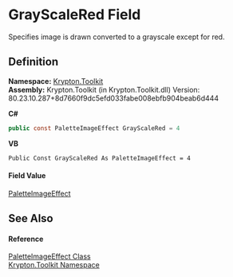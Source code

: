 # GrayScaleRed Field


Specifies image is drawn converted to a grayscale except for red.



## Definition
**Namespace:** <a href="79d2eac2-21f4-54ff-7552-b20c33c30600.md">Krypton.Toolkit</a>  
**Assembly:** Krypton.Toolkit (in Krypton.Toolkit.dll) Version: 80.23.10.287+8d7660f9dc5efd033fabe008ebfb904beab6d444

**C#**
``` C#
public const PaletteImageEffect GrayScaleRed = 4
```
**VB**
``` VB
Public Const GrayScaleRed As PaletteImageEffect = 4
```



#### Field Value
<a href="32bb7d2d-d70a-08af-0e9a-60c232f62d5a.md">PaletteImageEffect</a>

## See Also


#### Reference
<a href="32bb7d2d-d70a-08af-0e9a-60c232f62d5a.md">PaletteImageEffect Class</a>  
<a href="79d2eac2-21f4-54ff-7552-b20c33c30600.md">Krypton.Toolkit Namespace</a>  
